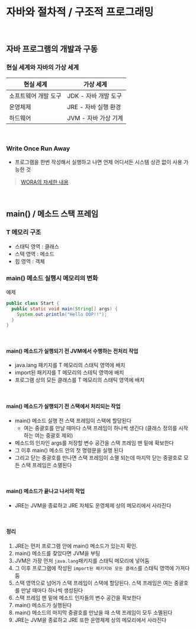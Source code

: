 # 자바와 절차적 / 구조적 프로그래밍
<br>

## 자바 프로그램의 개발과 구동
### 현실 세계와 자바의 가상 세계
| 현실 세계 | 가상 세계 |
|-- | -- |
| 소프트웨어 개발 도구 | JDK - 자바 개발 도구 |
| 운영체제 | JRE - 자바 실행 환경 |
| 하드웨어 | JVM - 자바 가상 기계 |
<br>

### Write Once Run Away
- 프로그램을 한번 작성해서 실행하고 나면 언제 어디서든 시스템 상관 없이 사용 가능한 것

> [WORA의 자세한 내용](https://github.com/juni998/TIL/blob/main/java/WORA.md)

<br>

## main() / 메소드 스택 프레임
### T 메모리 구조
- 스태틱 영역 : 클래스
- 스택 영역 : 메소드
- 힙 영역 : 객체

### main() 메소드 실행시 메모리의 변화
예제
```java
public class Start {
  public static void main(String[] args) {
    System.out.println("Hello OOP!!");
  }
}
```
<br>

#### main() 메소드가 실행되기 전 JVM에서 수행하는 전처리 작업
- java.lang 패키지를 T 메모리의 스태틱 영역에 배치
- import된 패키지를 T 메모리의 스테틱 영역에 배치
- 프로그램 상의 모든 클래스를 T 메모리의 스태틱 영역에 배치
<br>

#### main() 메소드가 실행되기 전 스택에서 처리되는 작업
- main() 메소드 실행 전 스택 프레임이 스택에 할당된다
  - 여는 중괄호를 만날 때마다 스택 프레임이 하나씩 생긴다 (클래스 정의를 시작하는 여는 중괄호 제외)
- 메소드의 인자인 args를 저장할 변수 공간을 스택 프레임 맨 밑에 확보한다
- 그 이후 main() 메소드 안의 첫 명령문을 실행 된다
- 그리고 닫는 중괄호를 만나면 스택 프레임이 소멸 되는데 마지막 닫는 중괄호로 모든 스택 프레임은 소멸된다
<br>

#### main() 메소드가 끝나고 나서의 작업
- JRE는 JVM을 종료하고 JRE 자체도 운영체제 상의 메모리에서 사라진다
<br>

#### 정리
1. JRE는 먼저 프로그램 안에 main() 메소드가 있는지 확인.
2. main() 메소드를 찾았다면 JVM을 부팅
3. JVM은 가장 먼저 `java.lang`패키지를 스태틱 메모리에 넣어둠
4. 그 이후 프로그램에 작성된 `import된 패키지와 모든 클래스`를 스태틱 영역에 가져다 둠
5. 스택 영역으로 넘어가 스택 프레임이 스택에 할당된다. 스택 프레임은 여는 중괄호를 만날 때마다 하나씩 생성된다
6. 스택 프레임 맨 밑에 메소드 인자들의 변수 공간을 확보한다
7. main() 메소드가 실행된다
8. main() 메소드의 마지막 중괄호를 만났을 때 스택 프레임이 모두 소멸된다
9. JRE는 JVM을 종료하고 JRE 또한 운영체제 상의 메모리에서 사라진다

